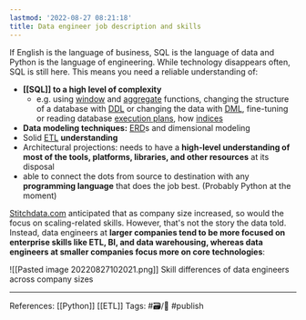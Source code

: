 ```yaml
---
lastmod: '2022-08-27 08:21:18'
title: Data engineer job description and skills
---
```


If English is the language of business, SQL is the language of data and Python is the language of engineering. While technology disappears often, SQL is still here. This means you need a reliable understanding of:

  * **[[SQL]] to a high level of complexity**
      * e.g. using <a href="https://en.wikipedia.org/wiki/SQL_window_function" target="_blank" rel="noopener">window</a> and <a href="https://en.wikipedia.org/wiki/Aggregate_function" target="_blank" rel="noopener">aggregate</a> functions, changing the structure of a database with <a href="https://en.wikipedia.org/wiki/Data_definition_language" target="_blank" rel="noopener">DDL</a> or changing the data with <a href="https://en.wikipedia.org/wiki/Data_manipulation_language" target="_blank" rel="noopener">DML</a>, fine-tuning or reading database <a href="https://en.wikipedia.org/wiki/Query_plan" target="_blank" rel="noopener">execution plans</a>, how <a href="https://en.wikipedia.org/wiki/Database_index" target="_blank" rel="noopener">indices</a>
  * **Data modeling techniques:** <a href="https://en.wikipedia.org/wiki/Entity%E2%80%93relationship_model" target="_blank" rel="noopener">ERD</a>s and dimensional modeling
  * Solid <a href="https://en.wikipedia.org/wiki/Extract,_transform,_load" target="_blank" rel="noopener">ETL</a> **understanding**
  * Architectural projections: needs to have a **high-level understanding of most of the tools, platforms, libraries, and other resources** at its disposal
  * able to connect the dots from source to destination with any **programming language** that does the job best. (Probably Python at the moment)

[Stitchdata.com](https://www.stitchdata.com/resources/reports/the-state-of-data-engineering/) anticipated that as company size increased, so would the focus on scaling-related skills. However, that's not the story the data told. Instead, data engineers at **larger companies tend to be more focused on enterprise skills like ETL, BI, and data warehousing, whereas data engineers at smaller companies focus more on core technologies**:

![[Pasted image 20220827102021.png]]
Skill differences of data engineers across company sizes

---
References: [[Python]] [[ETL]]
Tags: #🗃/🌳 #publish